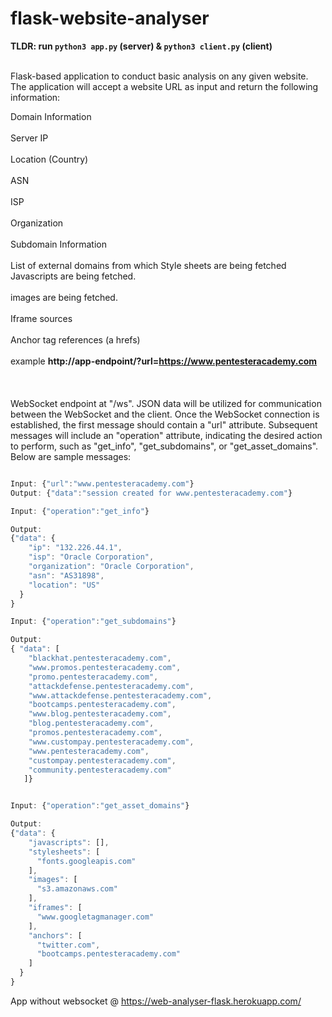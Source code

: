 # flask-website-analyser
**TLDR: run ```python3 app.py``` (server) & ```python3 client.py``` (client)**
<br></br>


Flask-based application to conduct basic analysis on any given website. The application will accept a website URL as input and return the following information: 

Domain Information
<br></br>
Server IP
<br></br>
Location (Country)
<br></br>
ASN
<br></br>
ISP
<br></br>
Organization
<br></br>
Subdomain Information
<br></br>
List of external domains from which 
Style sheets are being fetched
Javascripts are being fetched.
<br></br>
images are being fetched.
<br></br>
Iframe sources
<br></br>
Anchor tag references (a hrefs)
<br></br>
example
**http://app-endpoint/?url=https://www.pentesteracademy.com**
<br></br>
<br></br>
WebSocket endpoint at "/ws". JSON data will be utilized for communication between the WebSocket and the client. Once the WebSocket connection is established, the first message should contain a "url" attribute. Subsequent messages will include an "operation" attribute, indicating the desired action to perform, such as "get_info", "get_subdomains", or "get_asset_domains". Below are sample messages:

```javascript

Input: {"url":"www.pentesteracademy.com"}
Output: {"data":"session created for www.pentesteracademy.com"}

Input: {"operation":"get_info"}

Output:
{"data": {
    "ip": "132.226.44.1",
    "isp": "Oracle Corporation",
    "organization": "Oracle Corporation",
    "asn": "AS31898",
    "location": "US"
  }
}

Input: {"operation":"get_subdomains"}

Output:
{ "data": [
    "blackhat.pentesteracademy.com",
    "www.promos.pentesteracademy.com",
    "promo.pentesteracademy.com",
    "attackdefense.pentesteracademy.com",
    "www.attackdefense.pentesteracademy.com",
    "bootcamps.pentesteracademy.com",
    "www.blog.pentesteracademy.com",
    "blog.pentesteracademy.com",
    "promos.pentesteracademy.com",
    "www.custompay.pentesteracademy.com",
    "www.pentesteracademy.com",
    "custompay.pentesteracademy.com",
    "community.pentesteracademy.com"
   ]}


Input: {"operation":"get_asset_domains"}

Output:
{"data": {
    "javascripts": [],
    "stylesheets": [
      "fonts.googleapis.com"
    ],
    "images": [
      "s3.amazonaws.com"
    ],
    "iframes": [
      "www.googletagmanager.com"
    ],
    "anchors": [
      "twitter.com",
      "bootcamps.pentesteracademy.com"
    ]
  }
}
```
	
App without websocket @
https://web-analyser-flask.herokuapp.com/
